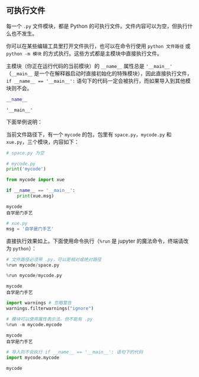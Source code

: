 ## 可执行文件

每一个 `.py` 文件模块，都是 Python 的可执行文件。文件内容可以为空，但执行什么也不发生。

你可以在某些编辑工具里打开文件执行，也可以在命令行使用 `python 文件路径` 或 `python -m 模块` 的方式执行。这些方式都是主模块中直接执行文件。

主模块（你正在运行代码的当前模块）的 `__name__` 属性总是 `'__main__'` （`__main__` 是一个在解释器启动时直接初始化的特殊模块），因此直接执行文件，`if __name__ == '__main__':` 语句下的代码一定会被执行，而如果导入到其他模块则不会。


```python
__name__
```




    '__main__'



下面举例说明：

当前文件路径下，有一个 `mycode` 的包，包里有 `space.py`，`mycode.py` 和 `xue.py`，三个模块，内容如下：


```python
# space.py 为空
```


```python
# mycode.py
print('mycode')

from mycode import xue

if __name__ == '__main__':
    print(xue.msg)
```

    mycode
    自学是门手艺
    


```python
# xue.py
msg = '自学是门手艺'
```

直接执行效果如上。下面使用命令执行（`%run` 是 jupyter 的魔法命令，终端请改为 `python`）：


```python
# 文件路径必须带 .py，可以是相对或绝对路径
%run mycode/space.py 
```


```python
%run mycode/mycode.py
```

    mycode
    自学是门手艺
    


```python
import warnings # 忽略警告
warnings.filterwarnings("ignore") 

# 模块可以使用属性表示法，但不能有 .py
%run -m mycode.mycode 
```

    mycode
    自学是门手艺
    


```python
# 导入则不会执行 if __name__ == '__main__': 语句下的代码
import mycode.mycode
```

    mycode
    
